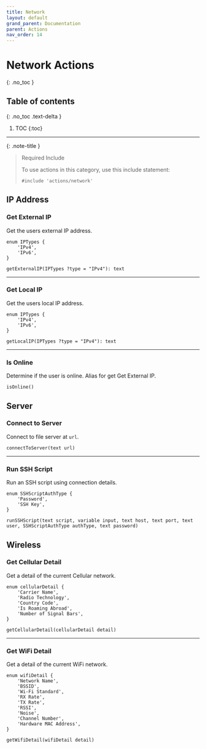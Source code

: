 ```yaml
---
title: Network
layout: default
grand_parent: Documentation
parent: Actions
nav_order: 14
---
```


# Network Actions
{: .no_toc }

## Table of contents
{: .no_toc .text-delta }

1. TOC
{:toc}

---

{: .note-title }
> Required Include
> 
> To use actions in this category, use this include statement:
>
> ```
> #include 'actions/network'
> ```

## IP Address

### Get External IP

Get the users external IP address.

```
enum IPTypes {
    'IPv4',
    'IPv6',
}

getExternalIP(IPTypes ?type = "IPv4"): text
```

---

### Get Local IP

Get the users local IP address.

```
enum IPTypes {
    'IPv4',
    'IPv6',
}

getLocalIP(IPTypes ?type = "IPv4"): text
```

---

### Is Online

Determine if the user is online. Alias for get Get External IP.

```
isOnline()
```

## Server

### Connect to Server

Connect to file server at `url`.

```
connectToServer(text url)
```

---

### Run SSH Script

Run an SSH script using connection details.

```
enum SSHScriptAuthType {
    'Password',
    'SSH Key',
}

runSSHScript(text script, variable input, text host, text port, text user, SSHScriptAuthType authType, text password)
```

## Wireless

### Get Cellular Detail

Get a detail of the current Cellular network.

```
enum cellularDetail {
    'Carrier Name',
    'Radio Technology',
    'Country Code',
    'Is Roaming Abroad',
    'Number of Signal Bars',
}

getCellularDetail(cellularDetail detail)
```

---

### Get WiFi Detail

Get a detail of the current WiFi network.

```
enum wifiDetail {
    'Network Name',
    'BSSID',
    'Wi-Fi Standard',
    'RX Rate',
    'TX Rate',
    'RSSI',
    'Noise',
    'Channel Number',
    'Hardware MAC Address',
}

getWifiDetail(wifiDetail detail)
```

